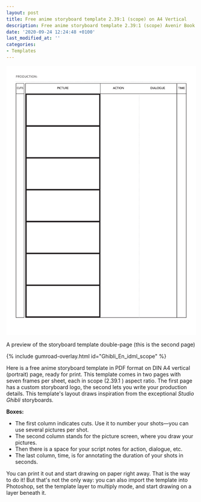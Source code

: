 ```yaml
---
layout: post
title: Free anime storyboard template 2.39:1 (scope) on A4 Vertical
description: Free anime storyboard template 2.39:1 (scope) Avenir Book on A4 Vertical in PDF format
date: '2020-09-24 12:24:48 +0100'
last_modified_at: ''
categories:
- Templates
---
```

<a href="https://gum.co/ghibli-storyboard_En_pdf_scope" class="no-underline pv2 grow db"><img class="w-100" src="/images/Film-Storyboards.com_Free_PDF_Japanese_Anime_storyboard_template_2.39x1_Avenir-Book_A4-vertical-2.png"></a>
<figcaption>A preview of the storyboard template double-page (this is the second page)</figcaption>

{% include gumroad-overlay.html id="Ghibli_En_idml_scope" %}

Here is a free anime storyboard template in PDF format on DIN A4 vertical (portrait) page, ready for print. This template comes in two pages with seven frames per sheet, each in scope (2.39.1 ) aspect ratio. The first page has a custom storyboard logo, the second lets you write your production details. This template's layout draws inspiration from the exceptional *Studio Ghibli* storyboards.

**Boxes:**
- The first column indicates cuts. Use it to number your shots—you can use several pictures per shot.
- The second column stands for the picture screen, where you draw your pictures.
- Then there is a space for your script notes for action, dialogue, etc.
- The last column, time, is for annotating the duration of your shots in seconds.

You can print it out and start drawing on paper right away. That is the way to do it!
But that's not the only way: you can also import the template into Photoshop, set the template layer to multiply mode, and start drawing on a layer beneath it.
